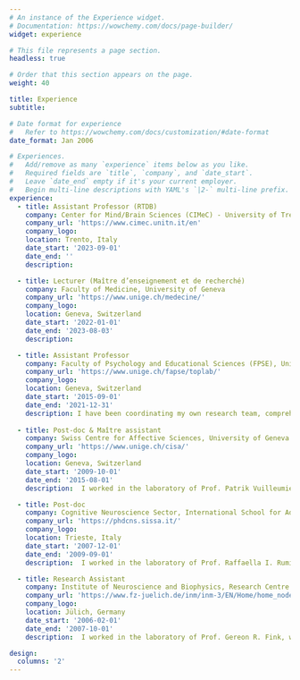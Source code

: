 ```yaml
---
# An instance of the Experience widget.
# Documentation: https://wowchemy.com/docs/page-builder/
widget: experience

# This file represents a page section.
headless: true

# Order that this section appears on the page.
weight: 40

title: Experience
subtitle:

# Date format for experience
#   Refer to https://wowchemy.com/docs/customization/#date-format
date_format: Jan 2006

# Experiences.
#   Add/remove as many `experience` items below as you like.
#   Required fields are `title`, `company`, and `date_start`.
#   Leave `date_end` empty if it's your current employer.
#   Begin multi-line descriptions with YAML's `|2-` multi-line prefix.
experience:
  - title: Assistant Professor (RTDB)
    company: Center for Mind/Brain Sciences (CIMeC) - University of Trento
    company_url: 'https://www.cimec.unitn.it/en'
    company_logo: 
    location: Trento, Italy
    date_start: '2023-09-01'
    date_end: ''
    description:

  - title: Lecturer (Maître d’enseignement et de recherché)
    company: Faculty of Medicine, University of Geneva
    company_url: 'https://www.unige.ch/medecine/'
    company_logo: 
    location: Geneva, Switzerland
    date_start: '2022-01-01'
    date_end: '2023-08-03'
    description:

  - title: Assistant Professor
    company: Faculty of Psychology and Educational Sciences (FPSE), University of Geneva
    company_url: 'https://www.unige.ch/fapse/toplab/'
    company_logo: 
    location: Geneva, Switzerland
    date_start: '2015-09-01'
    date_end: '2021-12-31'
    description: I have been coordinating my own research team, comprehending 2 post-doc, 4 doctoral students, 11 master students, and 4 interns. During this time, I’ve been managing my own SNSF fellowship.
        
  - title: Post-doc & Maître assistant
    company: Swiss Centre for Affective Sciences, University of Geneva
    company_url: 'https://www.unige.ch/cisa/'
    company_logo: 
    location: Geneva, Switzerland
    date_start: '2009-10-01'
    date_end: '2015-08-01'
    description:  I worked in the laboratory of Prof. Patrik Vuilleumier, where I was tasked to design and carry-out research projects, acquire and analyze associated data, draft and publish scientific articles, and supervise doctoral/master students.

  - title: Post-doc
    company: Cognitive Neuroscience Sector, International School for Advanced Studies (SISSA/ISAS)
    company_url: 'https://phdcns.sissa.it/'
    company_logo: 
    location: Trieste, Italy
    date_start: '2007-12-01'
    date_end: '2009-09-01'
    description:  I worked in the laboratory of Prof. Raffaella I. Rumiati, where I was tasked to design and carry-out research projects, acquire and analyze associated data, draft and publish scientific articles, and assist in the supervision of doctoral students.

  - title: Research Assistant
    company: Institute of Neuroscience and Biophysics, Research Centre Jülich
    company_url: 'https://www.fz-juelich.de/inm/inm-3/EN/Home/home_node.html'
    company_logo: 
    location: Jülich, Germany
    date_start: '2006-02-01'
    date_end: '2007-10-01'
    description:  I worked in the laboratory of Prof. Gereon R. Fink, where I was tasked to design and carry-out research projects, acquire and analyze associated data, and draft/publish scientific articles.

design:
  columns: '2'
---
```

